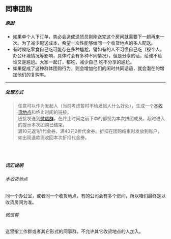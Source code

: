 ## 同事团购
##### 原因
- 如果单个人下订单，势必会造成送货员刚刚送完这个房间就需要下一趟再来一次。为了减少配送成本，希望一次性能够给同一个收货地点的多人配送。
- 有时候吃零食自己吃可能存在多种尴尬，譬如有的人不习惯自己吃（视个人，办公环境情况等影响，具体时会有多种不同情况），但是分享的话，给谁不给谁又是尴尬。大家一起订，都吃，减少自己 吃不分享的尴尬。
- 如果促成了这种群体团购行为，则会增加他们的闲时共同话语，就会潜在的增加他们的复购率。
----------------
##### 处理方式
> 任意可以作为发起人（当前考虑暂时不给发起人什么好处），生成一个[本收货地点](https://github.com/0xFF336699/snacks/blob/master/%E4%BA%A7%E5%93%81%E8%AE%BE%E8%AE%A1/%E5%90%8C%E4%BA%8B%E5%9B%A2%E8%B4%AD.md#%E6%9C%AC%E6%94%B6%E8%B4%A7%E5%9C%B0%E7%82%B9)和终止时间的链接。  
> 链接发送到[微信群](https://github.com/0xFF336699/note/blob/master/snacks/%E4%BA%A7%E5%93%81%E8%AE%BE%E8%AE%A1/%E5%90%8C%E4%BA%8B%E5%9B%A2%E8%B4%AD.md#%E5%BE%AE%E4%BF%A1%E7%BE%A4)，在终止时间之前下单的都视为本次拼团成员。超时进入的提示本次团购已结束。  
> 满10元返1折代金券，满40元2折代金券。折扣在团购结束时发放到账户，如出现退款则收回本次折扣代金券。 

<br/><br/>
##### 词汇说明
###### 本收货地点  
同一个办公室，或者同一个收货地点，有的公司会有多个房间，所以咱们最终是以收货房间为准。
<br/>
###### 微信群
这里指工作群或者其它形式的同事群。不允许其它收货地点的人加入。
